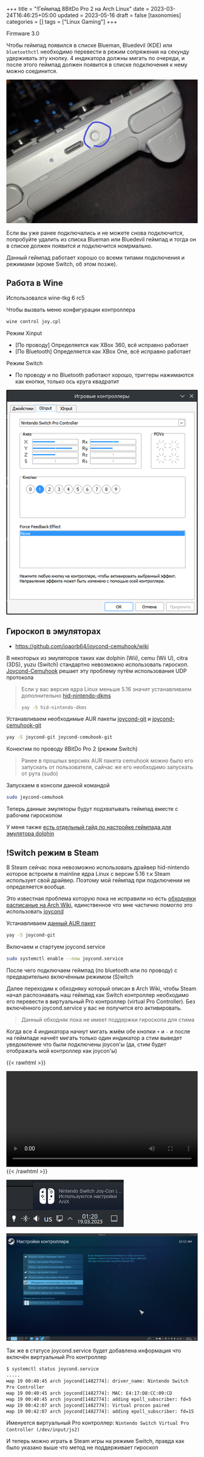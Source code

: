 +++
title = "!Геймпад 8BitDo Pro 2 на Arch Linux"
date = 2023-03-24T16:46:25+05:00
updated = 2023-05-16
draft = false
[taxonomies]
categories = []
tags = ["Linux Gaming"]
+++

Firmware 3.0

Чтобы геймпад появился в списке Blueman, Bluedevil (KDE) или `bluetoothctl` необходимо перевести в режим сопряжения на секунду удерживать эту кнопку. 4 индикатора должны мигать по очереди, и после этого геймпад должен появится в списке подключения к нему можно соединится.

![](/images/8bitdo-pro2-on-archlinux/button-8bitdo-pro2.jpg)

Если вы уже ранее подключались и не можете снова подключится, попробуйте удалить из списка Blueman или Bluedevil геймпад и тогда он в списке должен появится и подключится номрмально.

Данный геймпад работает хорошо со всеми типами подключения и режимами (кроме Switch, об этом позже).

## Работа в Wine

Использовался wine-tkg 6 rc5

Чтобы вызвать меню конфигурации контроллера
```sh
wine control joy.cpl
```

Режим Xinput
* [По проводу] Определяется как XBox 360, всё исправно работает
* [По Bluetooth] Определяется как XBox One, всё исправно работает

Режим Switch
* По проводу и по Bluetooth работают хорошо, триггеры нажимаются как кнопки, только ось круга квадратит

![](/images/8bitdo-pro2-on-archlinux/8bitdo-pro2-wine.png)

## Гироскоп в эмуляторах

* https://github.com/joaorb64/joycond-cemuhook/wiki

В некоторых из эмуляторов таких как dolphin (Wii), cemu (Wii U), citra (3DS), yuzu (Switch) стандартно невозможно использовать гироскоп. [Joycond-Cemuhook](https://github.com/joaorb64/joycond-cemuhook/) решает эту проблему путём использования UDP протокола

> Если у вас версия ядра Linux меньше 5.16 значит устанавливаем дополнительно [hid-nintendo-dkms](https://aur.archlinux.org/packages/hid-nintendo-dkms)
> ```sh
> yay -S hid-nintendo-dkms
> ```

Устанавливаем необходимые AUR пакеты [joycond-git](https://aur.archlinux.org/packages/joycond-git) и [joycond-cemuhook-git](https://aur.archlinux.org/packages/joycond-cemuhook-git)
```sh
yay -S joycond-git joycond-cemuhook-git
```
Конектим по проводу 8BitDo Pro 2 (режим Switch)

> Ранее в прошлых версиях AUR пакета cemuhook можно было его запускать от пользователя, сайчас же его необходимо запускать от рута (sudo)

Запускаем в консоли данной командой
```sh
sudo joycond-cemuhook
```
Теперь данные эмуляторы будут подхватывать геймпад вместе с рабочим гироскопом

У меня также [есть отдельный гайд по настройке геймпада для эмулятора dolphin](/posts/gyro-8bitdo-pro2-on-dolphin-wii)


## !Switch режим в Steam
В Steam сейчас пока невозможно использовать драйвер hid-nintendo которое встроили в mainline ядра Linux с версии 5.16 т.к Steam использует свой драйвер. Поэтому мой геймпад при подключении не определяется вообще.

Это известная проблема которую пока не исправили но есть [обходняки расписаные на Arch Wiki](https://wiki.archlinux.org/title/Gamepad#Nintendo_Switch_Pro_Controller_and_Joy-Cons), единственное что мне частично помогло это использовать [joycond](https://github.com/DanielOgorchock/joycond)

Устанавливаем [данный AUR пакет](https://aur.archlinux.org/packages/joycond-git)
```sh
yay -S joycond-git
```
Включаем и стартуем joycond.service
```sh
sudo systemctl enable --now joycond.service
```
После чего подключаем геймпад (по bluetooth или по проводу) с предварительно включённым режимом (S)witch

Далее переходим к обходняку который описан в Arch Wiki, чтобы Steam начал распознавать наш геймпад как Switch контроллер необходимо его перевести в виртуальный Pro контроллер (virtual Pro Controller). Без включённого joycond.service у вас не получится его активировать.

> Данный обходняк пока не имеет поддержки гироскопа для стима

Когда все 4 индикатора начнут мигать жмём обе кнопки `+` и `-` и после на геймпаде начнёт мигать только один индикатор а стим выведет уведомление что были подключены joycon'ы (да, стим будет отображать мой контроллер как joycon'ы)

{{< rawhtml >}}
<!-- Опции controls: autoplay/play/pause -->
<video width=100% controls play>
    <source src="/8bitdo-pro2-on-archlinux/VID_20230324_173613.mp4" type="video/mp4">
    Your browser does not support the video tag.
</video>
{{< /rawhtml >}}

![](/images/8bitdo-pro2-on-archlinux/Screenshot_20230319_012023.png)

![](/images/8bitdo-pro2-on-archlinux/Screenshot_20230319_001215.png)

Так же в статусе joycond.service будет добавлена информация что включён виртуальный Pro контроллер

```
$ systemctl status joycond.service
.....
мар 19 00:40:45 arch joycond[1482774]: driver_name: Nintendo Switch Pro Controller
мар 19 00:40:45 arch joycond[1482774]: MAC: E4:17:D8:CC:09:CD
мар 19 00:40:45 arch joycond[1482774]: adding epoll_subscriber: fd=5
мар 19 00:42:07 arch joycond[1482774]: Virtual procon paired
мар 19 00:42:07 arch joycond[1482774]: adding epoll_subscriber: fd=15
```

Именуется виртуальный Pro контроллер: `Nintendo Switch Virtual Pro Controller (/dev/input/js2)`

И теперь можно играть в Steam игры на режиме Switch, правда как было указано выше что метод не поддерживает гироскоп
